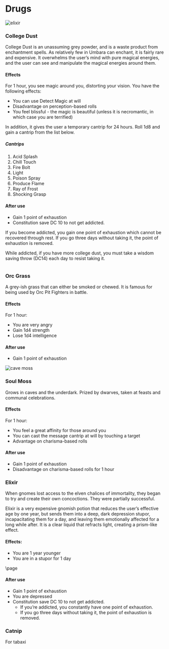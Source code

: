 # Drugs

![elixir](https://theplaylist.net/wp-content/uploads/2016/06/mirrormask2-1024x576.jpg)

### College Dust

College Dust is an unassuming grey powder, and is a waste product from enchantment spells. As relatively few in Umbara can enchant, it is fairly rare and expensive. It overwhelms the user’s mind with pure magical energies, and the user can see and manipulate the magical energies around them.

#### Effects

For 1 hour, you see magic around you, distorting your vision. You have the following effects:

- You can use Detect Magic at will
- Disadvantage on perception-based rolls
- You feel blissful - the magic is beautiful (unless it is necromantic, in which case you are terrified)

In addition, it gives the user a temporary cantrip for 24 hours. Roll 1d8 and gain a cantrip from the list below.

##### Cantrips

1. Acid Splash
2. Chill Touch
3. Fire Bolt
4. Light
5. Poison Spray
6. Produce Flame
7. Ray of Frost
8. Shocking Grasp

#### After use

- Gain 1 point of exhaustion
- Constitution save DC 10 to not get addicted.

If you become addicted, you gain one point of exhaustion which cannot be recovered through rest. If you go three days without taking it, the point of exhaustion is removed.

While addicted, if you have more college dust, you must take a wisdom saving throw (DC14) each day to resist taking it.

```

```

### Orc Grass

A grey-ish grass that can either be smoked or chewed. It is famous for being used by Orc Pit Fighters in battle.

#### Effects

For 1 hour:

- You are very angry
- Gain 1d4 strength
- Lose 1d4 intelligence

#### After use

- Gain 1 point of exhaustion

![cave moss](https://forum.playboundless.com/uploads/default/original/2X/5/57ae9f1e9a3414bf38a19a69f85fa2c350b132ee.jpg)

### Soul Moss

Grows in caves and the underdark. Prized by dwarves, taken at feasts and communal celebrations.

#### Effects

For 1 hour:

- You feel a great affinity for those around you
- You can cast the message cantrip at will by touching a target
- Advantage on charisma-based rolls

#### After use

- Gain 1 point of exhaustion
- Disadvantage on charisma-based rolls for 1 hour

### Elixir

When gnomes lost access to the elven chalices of immortality, they began to try and create their own concoctions. They were partially successful.

Elixir is a very expensive gnomish potion that reduces the user’s effective age by one year, but sends them into a deep, dark depression stupor, incapacitating them for a day, and leaving them emotionally affected for a long while after. It is a clear liquid that refracts light, creating a prism-like effect.

#### Effects:

- You are 1 year younger
- You are in a stupor for 1 day

\page

#### After use

- Gain 1 point of exhaustion
- You are depressed
- Constitution save DC 10 to not get addicted.
  - If you’re addicted, you constantly have one point of exhaustion.
  - If you go three days without taking it, the point of exhaustion is removed.

### Catnip

For tabaxi
